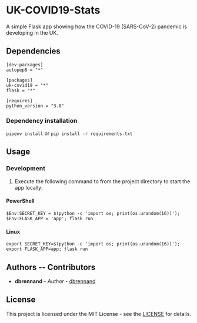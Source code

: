 # UK-COVID19-Stats

A simple Flask app showing how the COVID-19 (SARS-CoV-2) pandemic is developing in the UK.

## Dependencies

```pipfile
[dev-packages]
autopep8 = "*"

[packages]
uk-covid19 = "*"
flask = "*"

[requires]
python_version = "3.8"
```

### Dependency installation

`pipenv install` or `pip install -r requirements.txt`

## Usage

### Development

1. Execute the following command to from the project directory to start the app locally:

#### PowerShell

`$Env:SECRET_KEY = $(python -c 'import os; print(os.urandom(16))'); $Env:FLASK_APP = 'app'; flask run`

#### Linux

`export SECRET_KEY=$(python -c 'import os; print(os.urandom(16))'); export FLASK_APP=app; flask run`

## Authors -- Contributors

* **dbrennand** - *Author* - [dbrennand](https://github.com/dbrennand)

## License
This project is licensed under the MIT License - see the [LICENSE](LICENSE) for details.
